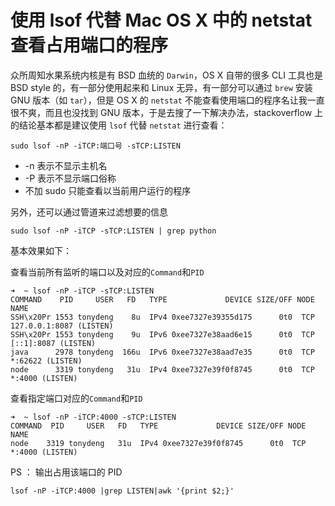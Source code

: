 # 使用 lsof 代替 Mac OS X 中的 netstat 查看占用端口的程序

众所周知水果系统内核是有 BSD 血统的 `Darwin`，OS X 自带的很多 CLI
工具也是 BSD style 的，有一部分使用起来和 Linux 无异，有一部分可以通过
`brew` 安装 GNU 版本（如 `tar`），但是 OS X 的 `netstat`
不能查看使用端口的程序名让我一直很不爽，而且也没找到 GNU
版本，于是去搜了一下解决办法，stackoverflow 上的结论基本都是建议使用
`lsof` 代替 `netstat` 进行查看：

    sudo lsof -nP -iTCP:端口号 -sTCP:LISTEN

-   -n 表示不显示主机名
-   -P 表示不显示端口俗称
-   不加 sudo 只能查看以当前用户运行的程序

另外，还可以通过管道来过滤想要的信息

    sudo lsof -nP -iTCP -sTCP:LISTEN | grep python

基本效果如下：

查看当前所有监听的端口以及对应的`Command`和`PID`

    ➜  ~ lsof -nP -iTCP -sTCP:LISTEN
    COMMAND    PID     USER   FD   TYPE             DEVICE SIZE/OFF NODE NAME
    SSH\x20Pr 1553 tonydeng    8u  IPv4 0xee7327e39355d175      0t0  TCP 127.0.0.1:8087 (LISTEN)
    SSH\x20Pr 1553 tonydeng    9u  IPv6 0xee7327e38aad6e15      0t0  TCP [::1]:8087 (LISTEN)
    java      2978 tonydeng  166u  IPv6 0xee7327e38aad7e35      0t0  TCP *:62622 (LISTEN)
    node      3319 tonydeng   31u  IPv4 0xee7327e39f0f8745      0t0  TCP *:4000 (LISTEN)

查看指定端口对应的`Command`和`PID`

    ➜  ~ lsof -nP -iTCP:4000 -sTCP:LISTEN
    COMMAND  PID     USER   FD   TYPE             DEVICE SIZE/OFF NODE NAME
    node    3319 tonydeng   31u  IPv4 0xee7327e39f0f8745      0t0  TCP *:4000 (LISTEN)

PS ： 输出占用该端口的 PID

    lsof -nP -iTCP:4000 |grep LISTEN|awk '{print $2;}'
